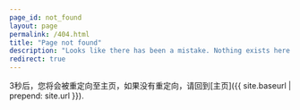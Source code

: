 ```yaml
---
page_id: not_found
layout: page
permalink: /404.html
title: "Page not found"
description: "Looks like there has been a mistake. Nothing exists here."
redirect: true
---
```


3秒后，您将会被重定向至主页，如果没有重定向，请回到[主页]({{ site.baseurl | prepend: site.url }}).
